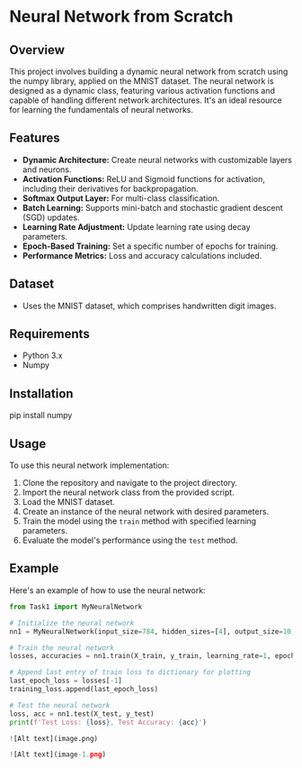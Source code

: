 # Neural Network from Scratch

## Overview
This project involves building a dynamic neural network from scratch using the numpy library, applied on the MNIST dataset. The neural network is designed as a dynamic class, featuring various activation functions and capable of handling different network architectures. It's an ideal resource for learning the fundamentals of neural networks.

## Features
- **Dynamic Architecture:** Create neural networks with customizable layers and neurons.
- **Activation Functions:** ReLU and Sigmoid functions for activation, including their derivatives for backpropagation.
- **Softmax Output Layer:** For multi-class classification.
- **Batch Learning:** Supports mini-batch and stochastic gradient descent (SGD) updates.
- **Learning Rate Adjustment:** Update learning rate using decay parameters.
- **Epoch-Based Training:** Set a specific number of epochs for training.
- **Performance Metrics:** Loss and accuracy calculations included.

## Dataset
- Uses the MNIST dataset, which comprises handwritten digit images.

## Requirements
- Python 3.x
- Numpy

## Installation

pip install numpy


## Usage
To use this neural network implementation:
1. Clone the repository and navigate to the project directory.
2. Import the neural network class from the provided script.
3. Load the MNIST dataset.
4. Create an instance of the neural network with desired parameters.
5. Train the model using the `train` method with specified learning parameters.
6. Evaluate the model's performance using the `test` method.

## Example
Here's an example of how to use the neural network:

```python
from Task1 import MyNeuralNetwork

# Initialize the neural network
nn1 = MyNeuralNetwork(input_size=784, hidden_sizes=[4], output_size=10, activation_function='sigmoid', dropout=0.0)

# Train the neural network
losses, accuracies = nn1.train(X_train, y_train, learning_rate=1, epochs=25, batch_size=64, decay_rate=0.1, decay_step=10)

# Append last entry of train loss to dictionary for plotting
last_epoch_loss = losses[-1]
training_loss.append(last_epoch_loss)

# Test the neural network
loss, acc = nn1.test(X_test, y_test)
print(f'Test Loss: {loss}, Test Accuracy: {acc}')

![Alt text](image.png)

![Alt text](image-1.png)





